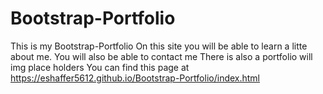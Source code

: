 # Bootstrap-Portfolio
This is my Bootstrap-Portfolio
On this site you will be able to learn a litte about me.
You will also be able to contact me
There is also a portfolio will img place holders
You can find this page at https://eshaffer5612.github.io/Bootstrap-Portfolio/index.html